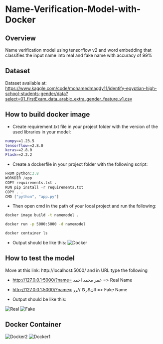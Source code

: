 # Name-Verification-Model-with-Docker
## Overview

Name verification model using tensorflow v2 and word embedding that classifies the input name into real and fake name with accuracy of 99%

## Dataset
Dataset available at: https://www.kaggle.com/code/mohamedmagdy11/identify-egyptian-high-school-students-gender/data?select=01_firstExam_data_arabic_extra_gender_feature_v1.csv

## How to build docker image

- Create requirement.txt file in your project folder with the version of the used libraries in your model:

```bash
numpy==1.23.5
tensorflow==2.8.0
keras==2.8.0
Flask==2.2.2
```
- Create a dockerfile in your project folder with the following script:

```python
FROM python:3.8
WORKDIR /app
COPY requirements.txt .
RUN pip install -r requirements.txt
COPY . .
CMD ["python", "app.py"]
```
- Then open cmd in the path of your local project and run the following:

```bash
docker image build -t namemodel .
```

```bash
docker run -p 5000:5000 -d namemodel
```

```bash
docker container ls
```

- Output should be like this:
![Docker](https://user-images.githubusercontent.com/75952748/206787660-28353199-ac28-4c49-8144-a001999e2cc1.png)

## How to test the model

Move at this link: http://localhost:5000/ and in URL type the following 
- http://127.0.0.1:5000/?name= عمر محمد احمد => Real Name
- http://127.0.0.1:5000/?name= اان$رلاا //رر => Fake Name 

- Output should be like this:

![Real](https://user-images.githubusercontent.com/75952748/206789189-26776b9c-2c32-4ffc-b017-eae747dc39e0.png)
![Fake](https://user-images.githubusercontent.com/75952748/206789208-b39d20ba-eaab-4bc5-8f1b-ba6b21699d92.png)

## Docker Container
![Docker2](https://user-images.githubusercontent.com/75952748/206789352-1c00a2ef-33c7-4ee0-87a5-0534c28cd0d2.png)
![Docker1](https://user-images.githubusercontent.com/75952748/206789368-3c1015bd-63e3-476e-b141-82183a7d8725.png)







